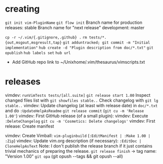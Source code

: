# creating

`git init vim-PluginName`
`git flow init`
Branch name for production releases: stable
Branch name for "next release" development: master

`cp -r ~/.vim/{.gitignore,.github} .`
`rm tests/*.{out,msgout,msgresult,tap}`
`git adduntracked; git commit -m "Initial implementation"`
`hub create -d "Plugin description from doc/*.txt"`
`git opublish`
`hub labels set`
`hub url`
- Add GitHub repo link to ~/Unixhome/.vim/thesaurus/vimscripts.txt

# releases

vimdev: `runVimTests tests/[all.suite]`
`git release start 1.00`
Inspect changed files list with `git showfiles stable..`
Check changelog with `git lg stable..`
vimdev: Update changelog (at least with release date) in `doc/*.txt` and do `:UpdateHelpAsReadme`
`git release commit` (`git cu -m 'Release 1.00'`)
vimdev: First GitHub release (of a small plugin):
vimdev: Execute `:DeleteChangelog`
`git cu -m 'Cosmetics: Delete changelogs'`
vimdev: First release: Create manifest

vimdev: Create Vimball: `vim-pluginbuild` (`:EditManifest | :Make 1.00 | :Zip`)
vimdev: Update vim.org description (if necessary): `:EditDoc | CloneHelpAsText`
Note: I don't publish the release branch if it just contains trivial mechanics of preparing the release.
`git release finish` -> tag name: "Version 1.00"
`git opa` (git opush --tags && git opush --all)
